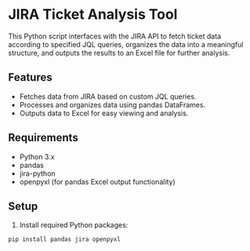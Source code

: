 # JIRA Ticket Analysis Tool

This Python script interfaces with the JIRA API to fetch ticket data according to specified JQL queries, organizes the data into a meaningful structure, and outputs the results to an Excel file for further analysis.

## Features

- Fetches data from JIRA based on custom JQL queries.
- Processes and organizes data using pandas DataFrames.
- Outputs data to Excel for easy viewing and analysis.

## Requirements

- Python 3.x
- pandas
- jira-python
- openpyxl (for pandas Excel output functionality)

## Setup

1. Install required Python packages:

```bash
pip install pandas jira openpyxl
